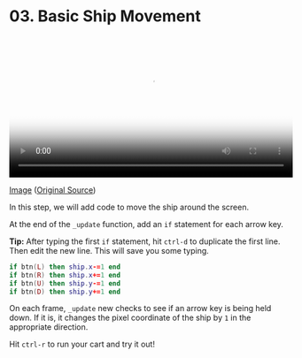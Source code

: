 # 03. Basic Ship Movement

<video controls width="512" poster="tut_3.gif">
    <source src="./tut_3.mp4"
            type="video/mp4">
    Sorry, your browser doesn't support embedded videos.
</video>

[Image](./tut_3.git) ([Original Source](https://ztiromoritz.github.io/pico-8-shooter/gif/tut_3.gif))

In this step, we will add code to move the ship around the screen.

At the end of the `_update` function, add an `if` statement for each arrow key.

**Tip:** After typing the first `if` statement, hit `ctrl-d` to duplicate the
first line. Then edit the new line. This will save you some typing.

```lua
if btn(L) then ship.x-=1 end
if btn(R) then ship.x+=1 end
if btn(U) then ship.y-=1 end
if btn(D) then ship.y+=1 end
```

On each frame, `_update` new checks to see if an arrow key is being held down.
If it is, it changes the pixel coordinate of the ship by `1` in the appropriate
direction.

Hit `ctrl-r` to run your cart and try it out!
